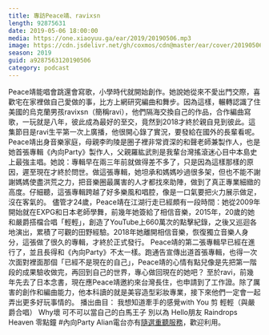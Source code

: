 ```yaml
---
title: 專訪Peace靖、ravixsn
length: 92875631
date: 2019-05-06 18:00:00
media: https://one.xiaoyuu.ga/ear/2019/20190506.mp3
image: https://cdn.jsdelivr.net/gh/coxmos/cdn@master/ear/cover/20190506.jpeg
season: 2019
guid: a9287563120190506
category: podcast
---
```


Peace靖能唱會跳還會寫歌，小學時代就開始創作。她說她從來不愛出門交際，喜歡宅在家裡做自己愛做的事，比方上網研究編曲和舞步。因為這樣，輾轉認識了住美國的烏克蘭男孩ravixsn（簡稱ravi），他們隔海交換自己的作品，合作編曲寫歌，一玩就是八年，彼此成為最好的至交，竟然到2018才終於親自見到彼此。這集節目是ravi生平第一次上廣播，他很開心錄了實況，要發給在國外的長輩看呢。
Peace靖出身音樂家庭，母親李昀陵是圈子裡非常資深的和聲老師兼製作人，也是她首張專輯《內向Party》製作人，父親羅紘武則是我輩台灣搖滾迷心目中本島史上最強主唱。她說：專輯早在兩三年前就做得差不多了，只是因為這樣那樣的原因，遲至現在才終於問世。做這張專輯，她坦承和媽媽吵過很多架，但也不能不謝謝媽媽使盡洪荒之力，把音樂圈最厲害的人才都找來助陣，做到了真正專業細緻的高度。仔細聽，這張專輯跨越了好多樂風和唱腔，像是一口氣要把火力展示做足，沒在客氣的。
儘管才24歲，Peace靖在江湖行走已經頗有一段時間：她從2009年開始就在EXPG和日本老師學舞，前幾年她簽給了相信音樂，2015年，20歲的她和嚴爵搭檔合唱「輕輕」，創造了YouTube上660萬次的點擊紀錄，之後又巡迴各地演出，累積了可觀的田野經驗。2018年她離開相信音樂，恢復獨立音樂人身分，這張做了很久的專輯，才終於正式發行。
Peace靖的第二張專輯早已經在進行了，並且長得和《內向Party》不太一樣。跑通告宣傳出道首張專輯，也得一次次面對裡面那個「已經不是現在的自己」，Peace靖的心情有點兒像是先把第一階段的成果驗收做完，再回到自己的世界，專心做回現在的她吧？
至於ravi，前幾年先去了日本念書，現在應Peace靖邀約來台灣長住，也申請到了工作證。除了厲害的創作和編曲能力，他本科讀的就是美容造型彩妝專業，接下來他們一定會一起弄出更多好玩事情的。
播出曲目：
我想知道牽手的感覺with You
剪
輕輕（與嚴爵合唱）
Why壞
可不可以當自己的白馬王子
別以為
Hello朋友
Raindrops
Heaven
零點鐘
#內向Party
Alian電台亦有<a href="http://alian963.ipcf.org.tw/programs_view.php">隨選重聽服務</a>，歡迎利用。

